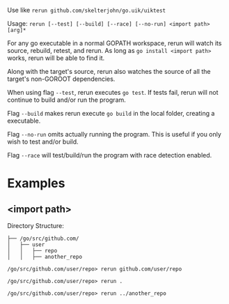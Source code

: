 Use like ```rerun github.com/skelterjohn/go.uik/uiktest```

Usage: ```rerun [--test] [--build] [--race] [--no-run] <import path> [arg]*```

For any go executable in a normal GOPATH workspace, rerun will watch its source,
rebuild, retest, and rerun. As long as ```go install <import path>``` works,
rerun will be able to find it.

Along with the target's source, rerun also watches the source of all
the target's non-GOROOT dependencies.

When using flag `--test`, rerun executes `go test`. If tests fail, rerun will not continue to build and/or run the program.

Flag `--build` makes rerun execute `go build` in the local folder, creating a executable.

Flag `--no-run` omits actually running the program. This is useful if you only wish to test and/or build.

Flag `--race` will test/build/run the program with race detection enabled.

# Examples #

## <import path\> ##

Directory Structure:
```
├── /go/src/github.com/
│   ├── user
│   │   ├── repo
│   │   ├── another_repo
```

`/go/src/github.com/user/repo> rerun github.com/user/repo`

`/go/src/github.com/user/repo> rerun .`

`/go/src/github.com/user/repo> rerun ../another_repo`

